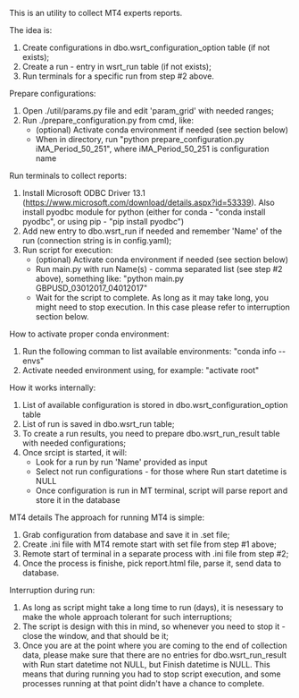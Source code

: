 This is an utility to collect MT4 experts reports.

The idea is:
1) Create configurations in dbo.wsrt_configuration_option table (if not exists);
2) Create a run - entry in wsrt_run table (if not exists);
3) Run terminals for a specific run from step #2 above.

Prepare configurations:
1) Open ./util/params.py file and edit 'param_grid' with needed ranges;
2) Run ./prepare_configuration.py from cmd, like:
    - (optional) Activate conda environment if needed (see section below)
    - When in directory, run "python prepare_configuration.py iMA_Period_50_251", where iMA_Period_50_251 is configuration name

Run terminals to collect reports:
1) Install Microsoft ODBC Driver 13.1 (https://www.microsoft.com/download/details.aspx?id=53339). 
Also install pyodbc module for python (either for conda - "conda install pyodbc", or using pip - "pip install pyodbc")
2) Add new entry to dbo.wsrt_run if needed and remember 'Name' of the run (connection string is in config.yaml);
3) Run script for execution:
    - (optional) Activate conda environment if needed (see section below)
    - Run main.py with run Name(s) - comma separated list (see step #2 above), something like:
        "python main.py GBPUSD_03012017_04012017"
    - Wait for the script to complete. As long as it may take long, you might need to
        stop execution. In this case please refer to interruption section below.

How to activate proper conda environment:
1) Run the following comman to list available environments:
    "conda info --envs"
2) Activate needed environment using, for example:
    "activate root"

How it works internally:
1) List of available configuration is stored in dbo.wsrt_configuration_option table
2) List of run is saved in dbo.wsrt_run table;
3) To create a run results, you need to prepare dbo.wsrt_run_result table with needed configurations;
4) Once srcipt is started, it will:
    - Look for a run by run 'Name' provided as input
    - Select not run configurations - for those where Run start datetime is NULL
    - Once configuration is run in MT terminal, script will parse report and store it in the database

MT4 details 
The approach for running MT4 is simple:
1) Grab configuration from database and save it in .set file;
2) Create .ini file with MT4 remote start with set file from step #1 above;
3) Remote start of terminal in a separate process with .ini file from step #2;
4) Once the process is finishe, pick report.html file, parse it, send data to database.

Interruption during run:
1) As long as script might take a long time to run (days), it is nesessary to make the
whole approach tolerant for such interruptions;
2) The script is design with this in mind, so whenever you need to stop it - close the window, and that should be it;
3) Once you are at the point where you are coming to the end of collection data, 
please make sure that there are no entries for dbo.wsrt_run_result with Run start datetime not NULL, but Finish datetime is NULL. 
This means that during running you had to stop script execution, and some processes running at that point didn't have a chance to complete.